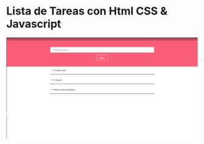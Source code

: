 # Lista de Tareas con Html CSS & Javascript

![](https://github.com/NyoEvil/lista-de-tareas/blob/master/media/captura.png)